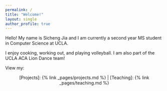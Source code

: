 ```yaml
---
permalink: /
title: "Welcome!"
layout: single
author_profile: true
---
```


Hello! My name is Sicheng Jia and I am currently a second year MS student in Computer Science at UCLA.

I enjoy cooking, working out, and playing volleyball. I am also part of the UCLA ACA Lion Dance team!

View my:

<div align="center">

[Projects]: {% link _pages/projects.md %} | [Teaching]: {% link _pages/teaching.md %}

</div>